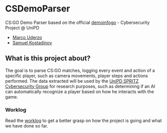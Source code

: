 # CSDemoParser
CS:GO Demo Parser based on the official [demoinfogo](https://github.com/ValveSoftware/csgo-demoinfo) - Cybersecurity Project @ UniPD

- [Marco Uderzo](https://github.com/marcouderzo)
- [Samuel Kostadinov](https://github.com/Neskelogth)

## What is this project about?
The goal is to parse CS:GO matches, logging every event and action of a specific player, such as camera movements, player steps and actions performed. The data extracted will be used by the [UniPD SPRITZ Cybersecurity Group](https://spritz.math.unipd.it/) for research purposes, such as determining if an AI can automatically recognize a player based on how he interacts with the game.

### Worklog

Read the [worklog](https://github.com/marcouderzo/CSDemoParser/blob/main/Worklog.md) to get a better grasp on how the project is going and what we have done so far.
